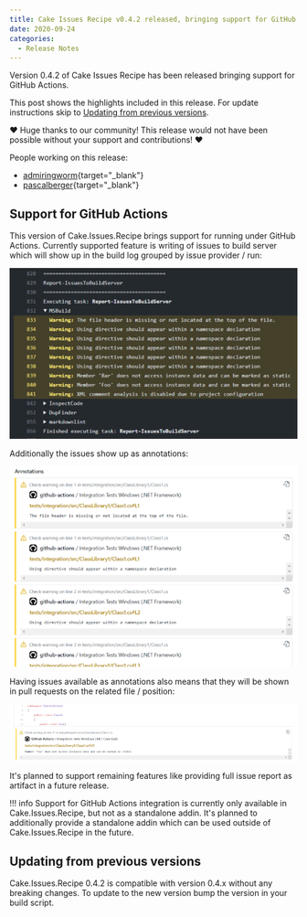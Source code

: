 ```yaml
---
title: Cake Issues Recipe v0.4.2 released, bringing support for GitHub Actions
date: 2020-09-24
categories:
  - Release Notes
---
```


Version 0.4.2 of Cake Issues Recipe has been released bringing support for GitHub Actions.

<!-- more -->

This post shows the highlights included in this release.
For update instructions skip to [Updating from previous versions](#updating-from-previous-versions).

❤ Huge thanks to our community! This release would not have been possible without your support and contributions! ❤

People working on this release:

* [admiringworm](https://github.com/admiringworm){target="_blank"}
* [pascalberger](https://github.com/pascalberger){target="_blank"}

## Support for GitHub Actions

This version of Cake.Issues.Recipe brings support for running under GitHub Actions.
Currently supported feature is writing of issues to build server which will show up in the build log grouped by issue provider / run:

![Log output](2020-09-24-log-output.png "Log output")

Additionally the issues show up as annotations:

![Annotations](2020-09-24-annotations.png "Annotations")

Having issues available as annotations also means that they will be shown in pull requests on the related file / position:

![Pull request integration](2020-09-24-pullrequest-integration.png "Pull request integration")

It's planned to support remaining features like providing full issue report as artifact in a future release.

!!! info
    Support for GitHub Actions integration is currently only available in Cake.Issues.Recipe, but not as a standalone addin.
    It's planned to additionally provide a standalone addin which can be used outside of Cake.Issues.Recipe in the future.

## Updating from previous versions

Cake.Issues.Recipe 0.4.2 is compatible with version 0.4.x without any breaking changes.
To update to the new version bump the version in your build script.
